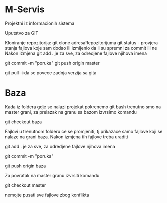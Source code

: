 # M-Servis
Projektni iz informacionih sistema

Uputstvo za GIT

Kloniranje repozitorija:
git clone adresaRepozitorijuma
git status - provjera stanja fajlova koje sam dodao ili izmijenio da li su spremni za commit ili ne
Nakon izmjena
git add . je za sve, za odredjene fajlove njihova imena

git commit -m "poruka"
git push origin master

git pull ->da se povece zadnja verzija sa gita
# Baza
Kada iz foldera gdje se nalazi projekat pokrenemo git bash trenutno smo na master grani, za prelazak na granu sa bazom izvrsimo komandu

git checkout baza

Fajlovi u trenutnom folderu ce se promjeniti, tj.prikazace samo fajlove koji se nalaze na grani baza. Nakon izmjena tih fajlove treba uraditi 

git add . je za sve, za odredjene fajlove njihova imena

git commit -m "poruka"

git push origin baza

Za povratak na master granu izvrsiti komandu 

git checkout master




nemojte pusati sve fajlove zbog konflikta
